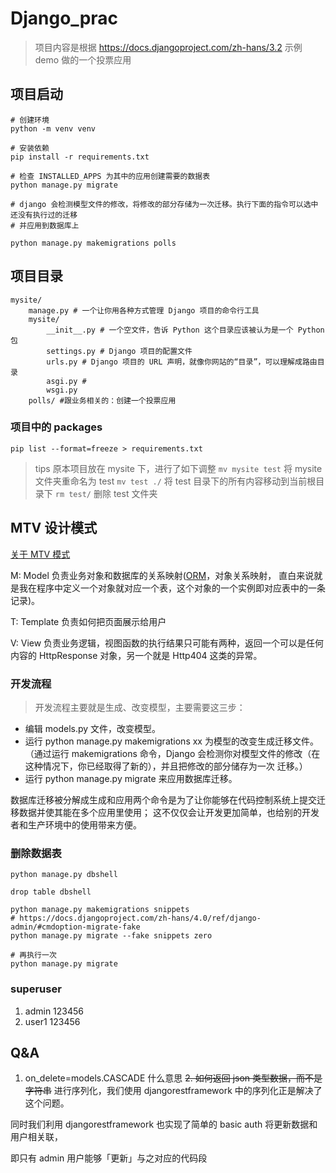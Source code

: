 # Django_prac
> 项目内容是根据 https://docs.djangoproject.com/zh-hans/3.2 示例 demo 做的一个投票应用
> 
## 项目启动
```shell
# 创建环境
python -m venv venv

# 安装依赖
pip install -r requirements.txt

# 检查 INSTALLED_APPS 为其中的应用创建需要的数据表
python manage.py migrate

# django 会检测模型文件的修改，将修改的部分存储为一次迁移。执行下面的指令可以选中还没有执行过的迁移
# 并应用到数据库上

python manage.py makemigrations polls
```
## 项目目录
```shell
mysite/
    manage.py # 一个让你用各种方式管理 Django 项目的命令行工具
    mysite/
        __init__.py # 一个空文件，告诉 Python 这个目录应该被认为是一个 Python 包
        settings.py # Django 项目的配置文件
        urls.py # Django 项目的 URL 声明，就像你网站的“目录”，可以理解成路由目录
        asgi.py # 
        wsgi.py
    polls/ #跟业务相关的：创建一个投票应用    
```
### 项目中的 packages
```shell
pip list --format=freeze > requirements.txt
```

> tips
> 原本项目放在 mysite 下，进行了如下调整
> `mv mysite test` 将 mysite 文件夹重命名为 test
> `mv test ./` 将 test 目录下的所有内容移动到当前根目录下
> `rm test/`  删除 test 文件夹
## MTV 设计模式
[关于 MTV 模式](https://blog.csdn.net/dbanote/article/details/11338953)

M: Model 负责业务对象和数据库的关系映射([ORM](https://zhuanlan.zhihu.com/p/27188788)，对象关系映射，
直白来说就是我在程序中定义一个对象就对应一个表，这个对象的一个实例即对应表中的一条记录)。

T: Template 负责如何把页面展示给用户

V: View 负责业务逻辑，视图函数的执行结果只可能有两种，返回一个可以是任何内容的 HttpResponse 对象，另一个就是 Http404 这类的异常。

### 开发流程
> 开发流程主要就是生成、改变模型，主要需要这三步：

- 编辑 models.py 文件，改变模型。
- 运行 python manage.py makemigrations xx 为模型的改变生成迁移文件。（通过运行 makemigrations 命令，Django 会检测你对模型文件的修改（在这种情况下，你已经取得了新的），并且把修改的部分储存为一次 迁移。）
- 运行 python manage.py migrate 来应用数据库迁移。

数据库迁移被分解成生成和应用两个命令是为了让你能够在代码控制系统上提交迁移数据并使其能在多个应用里使用； 
这不仅仅会让开发更加简单，也给别的开发者和生产环境中的使用带来方便。

### 删除数据表
```shell
python manage.py dbshell

drop table dbshell

python manage.py makemigrations snippets
# https://docs.djangoproject.com/zh-hans/4.0/ref/django-admin/#cmdoption-migrate-fake
python manage.py migrate --fake snippets zero

# 再执行一次
python manage.py migrate
```
### superuser 
1. admin 123456 
2. user1 123456


## Q&A
1. on_delete=models.CASCADE 什么意思
~~2. 如何返回 json 类型数据，而不是字符串~~
进行序列化，我们使用 djangorestframework 中的序列化正是解决了这个问题。

同时我们利用 djangorestframework 也实现了简单的 basic auth 将更新数据和用户相关联，

即只有 admin 用户能够「更新」与之对应的代码段

